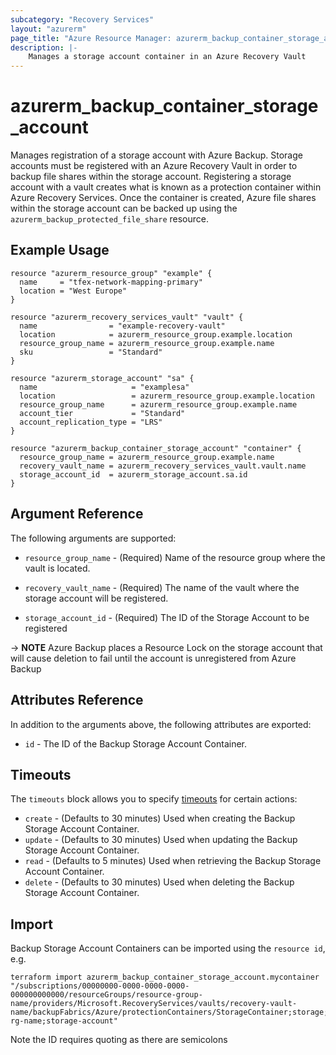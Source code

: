 ```yaml
---
subcategory: "Recovery Services"
layout: "azurerm"
page_title: "Azure Resource Manager: azurerm_backup_container_storage_account"
description: |-
    Manages a storage account container in an Azure Recovery Vault
---
```


# azurerm_backup_container_storage_account

Manages registration of a storage account with Azure Backup. Storage accounts must be registered with an Azure Recovery Vault in order to backup file shares within the storage account. Registering a storage account with a vault creates what is known as a protection container within Azure Recovery Services. Once the container is created, Azure file shares within the storage account can be backed up using the `azurerm_backup_protected_file_share` resource.


## Example Usage

```hcl
resource "azurerm_resource_group" "example" {
  name     = "tfex-network-mapping-primary"
  location = "West Europe"
}

resource "azurerm_recovery_services_vault" "vault" {
  name                = "example-recovery-vault"
  location            = azurerm_resource_group.example.location
  resource_group_name = azurerm_resource_group.example.name
  sku                 = "Standard"
}

resource "azurerm_storage_account" "sa" {
  name                     = "examplesa"
  location                 = azurerm_resource_group.example.location
  resource_group_name      = azurerm_resource_group.example.name
  account_tier             = "Standard"
  account_replication_type = "LRS"
}

resource "azurerm_backup_container_storage_account" "container" {
  resource_group_name = azurerm_resource_group.example.name
  recovery_vault_name = azurerm_recovery_services_vault.vault.name
  storage_account_id  = azurerm_storage_account.sa.id
}
```

## Argument Reference

The following arguments are supported:

* `resource_group_name` - (Required) Name of the resource group where the vault is located.

* `recovery_vault_name` - (Required) The name of the vault where the storage account will be registered.

* `storage_account_id` - (Required) The ID of the Storage Account to be registered

-> **NOTE** Azure Backup places a Resource Lock on the storage account that will cause deletion to fail until the account is unregistered from Azure Backup

## Attributes Reference

In addition to the arguments above, the following attributes are exported:

* `id` - The ID of the Backup Storage Account Container.

## Timeouts

The `timeouts` block allows you to specify [timeouts](https://www.terraform.io/docs/configuration/resources.html#timeouts) for certain actions:

* `create` - (Defaults to 30 minutes) Used when creating the Backup Storage Account Container.
* `update` - (Defaults to 30 minutes) Used when updating the Backup Storage Account Container.
* `read` - (Defaults to 5 minutes) Used when retrieving the Backup Storage Account Container.
* `delete` - (Defaults to 30 minutes) Used when deleting the Backup Storage Account Container.

## Import

Backup Storage Account Containers can be imported using the `resource id`, e.g.

```shell
terraform import azurerm_backup_container_storage_account.mycontainer "/subscriptions/00000000-0000-0000-0000-000000000000/resourceGroups/resource-group-name/providers/Microsoft.RecoveryServices/vaults/recovery-vault-name/backupFabrics/Azure/protectionContainers/StorageContainer;storage;storage-rg-name;storage-account"
```

Note the ID requires quoting as there are semicolons
